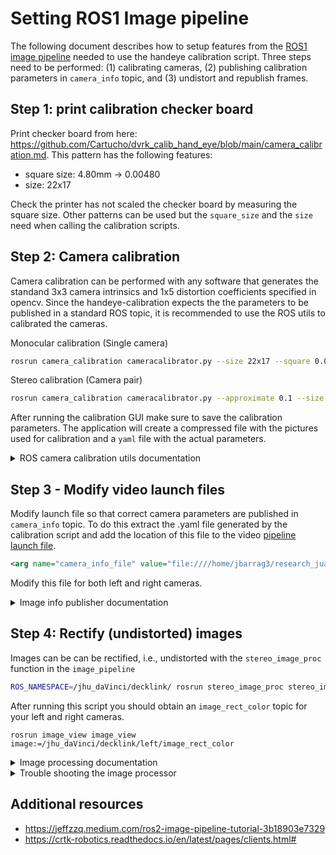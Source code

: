 # Setting ROS1 Image pipeline 

The following document describes how to setup features from the [ROS1 image pipeline][1] needed to use the handeye calibration script. Three steps need to be performed: (1) calibrating cameras, (2) publishing calibration parameters in `camera_info` topic, and (3) undistort and republish frames.

[1]: https://wiki.ros.org/image_pipeline

## Step 1: print calibration checker board

Print checker board from here: <https://github.com/Cartucho/dvrk_calib_hand_eye/blob/main/camera_calibration.md>.  This pattern has the following features:
* square size: 4.80mm -> 0.00480
* size: 22x17

Check the printer has not scaled the checker board by measuring the square size. Other patterns can be used but the `square_size` and the `size` need when calling the calibration scripts.

## Step 2: Camera calibration 
Camera calibration can be performed with any software that generates the standand 3x3 camera intrinsics and 1x5 distortion coefficients specified in opencv. Since the handeye-calibration expects the the parameters to be published in a standard ROS topic, it is recommended to use the ROS utils to calibrated the cameras.

Monocular calibration (Single camera)
```bash
rosrun camera_calibration cameracalibrator.py --size 22x17 --square 0.0048 image:=/jhu_daVinci/left/decklink/jhu_daVinci_left/image_raw camera:=/jhu_daVinci/left/decklink/jhu_daVinci_left/ --no-service-check
```

Stereo calibration (Camera pair)
```bash
rosrun camera_calibration cameracalibrator.py --approximate 0.1 --size 22x17 --square 0.0048 right:=/jhu_daVinci/right/decklink/jhu_daVinci_right/image_raw left:=/jhu_daVinci/left/decklink/jhu_daVinci_left/image_raw right_camera:=/my_stereo/right left_camera:=/my_stereo/left --no-service-check
```

After running the calibration GUI make sure to save the calibration parameters. The application will create a compressed file with the pictures used for calibration and a `yaml` file with the actual parameters. 

<details>
  <summary>ROS camera calibration utils documentation</summary>
  
* [Camera calibration in ros](https://wiki.ros.org/camera_calibration)
* [monocular calibration](https://wiki.ros.org/camera_calibration/Tutorials/MonocularCalibration)
* [stereo calibration](https://wiki.ros.org/camera_calibration/Tutorials/StereoCalibration)
</details>


## Step 3 - Modify video launch files 

Modify launch file so that correct camera parameters are published in `camera_info` topic. To do this extract the .yaml file generated by the calibration script and add the location of this file to the video [pipeline launch file](../video_launch_files/jhu_daVinci_video.launch).

```xml
<arg name="camera_info_file" value="file:////home/jbarrag3/research_juan/hand_eye_collect/data_ros_calib/stereo_calib1/right.yaml"/>
```

Modify this file for both left and right cameras.

<details>
  <summary> Image info publisher documentation</summary>

* [Image publisher](https://wiki.ros.org/image_publisher?distro=noetic)
* [Camera info](https://wiki.ros.org/image_pipeline/CameraInfo)
* [Publishing parameters with a script](https://gist.github.com/rossbar/ebb282c3b73c41c1404123de6cea4771)
</details>

## Step 4: Rectify (undistorted) images 

Images can be can be rectified, i.e., undistorted with the `stereo_image_proc` function in the `image_pipeline`

```bash
ROS_NAMESPACE=/jhu_daVinci/decklink/ rosrun stereo_image_proc stereo_image_proc
```

After running this script you should obtain an `image_rect_color` topic for your left and right cameras.

```
rosrun image_view image_view image:=/jhu_daVinci/decklink/left/image_rect_color
```

<details>
  <summary>Image processing documentation</summary>

* [monocular image proc](https://wiki.ros.org/image_proc)
* [stereoimage proc](https://wiki.ros.org/stereo_image_proc)

</details>


<details>
  <summary> Trouble shooting the image processor </summary>

The ROS image processing package expects the topics in a very specific format to process the pair of stereo images. If you are using a different launch file that the one provided in this repo check that the topics have the right format

```bash
rostopic list | grep image_raw$
```

This command should result in 
```bash
/jhu_daVinci/decklink/left/image_raw
/jhu_daVinci/decklink/right/image_raw
```
</details>



## Additional resources

* <https://jeffzzq.medium.com/ros2-image-pipeline-tutorial-3b18903e7329>
* <https://crtk-robotics.readthedocs.io/en/latest/pages/clients.html#>


